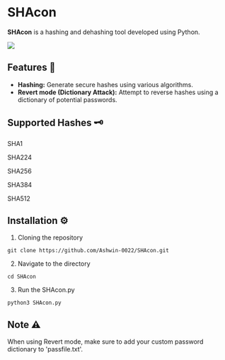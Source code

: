 # SHAcon

**SHAcon** is a hashing and dehashing tool developed using Python.

<img src="https://github.com/user-attachments/assets/af06b5fb-17d0-4479-93e1-656605811090"/> 


## Features 🚀

- **Hashing:** Generate secure hashes using various algorithms.
- **Revert mode (Dictionary Attack):** Attempt to reverse hashes using a dictionary of potential passwords.

## Supported Hashes 🗝️
SHA1

SHA224

SHA256

SHA384

SHA512

## Installation ⚙️

1. Cloning the repository
```git
git clone https://github.com/Ashwin-0022/SHAcon.git
```

2. Navigate to the directory
```cd
cd SHAcon
```

3. Run the SHAcon.py
```run
python3 SHAcon.py
```

## Note ⚠️

When using Revert mode, make sure to add your custom password dictionary to 'passfile.txt'.

